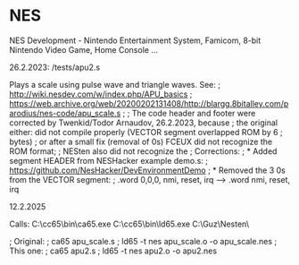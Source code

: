 # NES
NES Development - Nintendo Entertainment System, Famicom, 8-bit Nintendo Video Game, Home Console ... 

26.2.2023: /tests/apu2.s

Plays a scale using pulse wave and triangle waves. See:
; http://wiki.nesdev.com/w/index.php/APU_basics
; https://web.archive.org/web/20200202131408/http://blargg.8bitalley.com/parodius/nes-code/apu_scale.s
;
; The code header and footer were corrected by Twenkid/Todor Arnaudov, 26.2.2023, because
; the original either: did not compile properly (VECTOR segment overlapped ROM by 6
; bytes)
; or after a small fix (removal of 0s) FCEUX did not recognize the ROM format; 
; NESten also did not recognize the
; Corrections:
; * Added segment HEADER from NESHacker example demo.s:
;   https://github.com/NesHacker/DevEnvironmentDemo
; * Removed the 3 0s from the VECTOR segment:
;   .word 0,0,0, nmi, reset, irq --> .word nmi, reset, irq



12.2.2025

Calls:
C:\cc65\bin\ca65.exe
C:\cc65\bin\ld65.exe
C:\Guz\Nesten\

; Original:
; ca65 apu_scale.s
; ld65 -t nes apu_scale.o -o apu_scale.nes
; This one:
; ca65 apu2.s
; ld65 -t nes apu2.o -o apu2.nes

